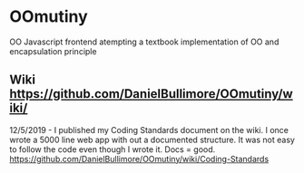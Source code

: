 # OOmutiny
OO Javascript frontend
atempting a textbook implementation of OO and encapsulation principle 

## Wiki https://github.com/DanielBullimore/OOmutiny/wiki/
12/5/2019 - I published my Coding Standards document on the wiki. I once wrote a 5000 line web app with out a documented structure. It was not easy to follow the code even though I wrote it. Docs = good. https://github.com/DanielBullimore/OOmutiny/wiki/Coding-Standards
